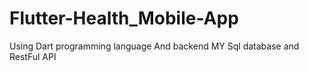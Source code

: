 # Flutter-Health_Mobile-App
Using Dart programming language
And backend MY Sql database and RestFul API
